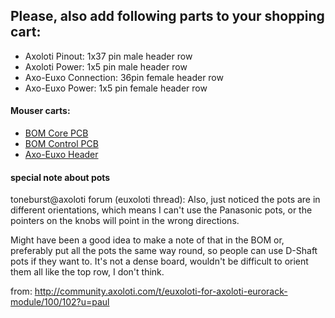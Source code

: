 ## Please, also add following parts to your shopping cart:
- Axoloti Pinout: 1x37 pin male header row
- Axoloti Power: 1x5 pin male header row
- Axo-Euxo Connection: 36pin female header row  
- Axo-Euxo Power: 1x5 pin female header row 

#### Mouser carts:
- [BOM Core PCB](http://www.mouser.com/ProjectManager/ProjectDetail.aspx?AccessID=0fd288abd9)
- [BOM Control PCB](http://www.mouser.com/ProjectManager/ProjectDetail.aspx?AccessID=da0791eec8)
- [Axo-Euxo Header](http://www.mouser.com/ProjectManager/ProjectDetail.aspx?AccessID=f23408b07c)


#### special note about pots
toneburst@axoloti forum (euxoloti thread):
Also, just noticed the pots are in different orientations, which means I can't use the Panasonic pots, or the pointers on the knobs will point in the wrong directions.

Might have been a good idea to make a note of that in the BOM or, preferably put all the pots the same way round, so people can use D-Shaft pots if they want to. It's not a dense board, wouldn't be difficult to orient them all like the top row, I don't think.

from: http://community.axoloti.com/t/euxoloti-for-axoloti-eurorack-module/100/102?u=paul